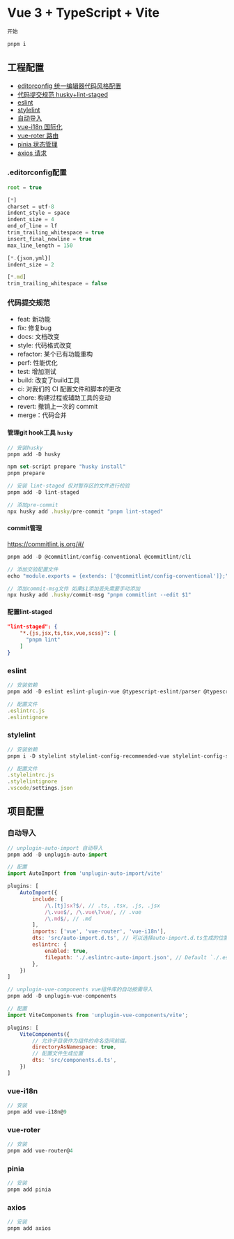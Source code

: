 # Vue 3 + TypeScript + Vite

``` js
开始

pnpm i
```

## 工程配置

- [editorconfig 统一编辑器代码风格配置](#.editorconfig配置)
- [代码提交规范 husky+lint-staged](#代码提交规范)
- [eslint](#eslint)
- [stylelint](#stylelint)
- [自动导入](#自动导入)
- [vue-i18n 国际化](#vue-i18n)
- [vue-roter 路由](#vue-roter)
- [pinia 状态管理](#pinia)
- [axios 请求](#axios)

### .editorconfig配置

```js
root = true

[*]
charset = utf-8
indent_style = space
indent_size = 4
end_of_line = lf
trim_trailing_whitespace = true
insert_final_newline = true
max_line_length = 150

[*.{json,yml}]
indent_size = 2

[*.md]
trim_trailing_whitespace = false
```

### 代码提交规范

- feat: 新功能
- fix: 修复bug
- docs: 文档改变
- style: 代码格式改变
- refactor: 某个已有功能重构
- perf: 性能优化
- test: 增加测试
- build: 改变了build工具
- ci: 对我们的 CI 配置文件和脚本的更改
- chore: 构建过程或辅助工具的变动
- revert: 撤销上一次的 commit
- merge：代码合并

#### 管理git hook工具 `husky`

```js
// 安装husky
pnpm add -D husky

npm set-script prepare "husky install"
pnpm prepare

// 安装 lint-staged 仅对暂存区的文件进行校验
pnpm add -D lint-staged

// 添加pre-commit
npx husky add .husky/pre-commit "pnpm lint-staged"
```

#### commit管理

<https://commitlint.js.org/#/>

```js
pnpm add -D @commitlint/config-conventional @commitlint/cli

// 添加交验配置文件
echo "module.exports = {extends: ['@commitlint/config-conventional']};" > commitlint.config.js

// 添加commit-msg文件 如果$1添加丢失需要手动添加
npx husky add .husky/commit-msg "pnpm commitlint --edit $1"
```

#### 配置lint-staged

```json
"lint-staged": {
    "*.{js,jsx,ts,tsx,vue,scss}": [
      "pnpm lint"
    ]
}
```

### eslint

```js
// 安装依赖
pnpm add -D eslint eslint-plugin-vue @typescript-eslint/parser @typescript-eslint/eslint-plugin eslint-plugin-import eslint-config-airbnb-base

// 配置文件
.eslintrc.js
.eslintignore
```

### stylelint

```js
// 安装依赖
pnpm i -D stylelint stylelint-config-recommended-vue stylelint-config-standard-scss postcss-html sass stylelint-scss postcss

// 配置文件
.stylelintrc.js
.stylelintignore
.vscode/settings.json
```

## 项目配置

### 自动导入

```js
// unplugin-auto-import 自动导入
pnpm add -D unplugin-auto-import

// 配置
import AutoImport from 'unplugin-auto-import/vite'

plugins: [
    AutoImport({
        include: [
            /\.[tj]sx?$/, // .ts, .tsx, .js, .jsx
            /\.vue$/, /\.vue\?vue/, // .vue
            /\.md$/, // .md
        ],
        imports: ['vue', 'vue-router', 'vue-i18n'],
        dts: 'src/auto-import.d.ts', // 可以选择auto-import.d.ts生成的位置（默认根目录），建议设置为'src/auto-import.d.ts'
        eslintrc: {
            enabled: true,
            filepath: './.eslintrc-auto-import.json', // Default `./.eslintrc-auto-import.json`
        },
    })
]

// unplugin-vue-components vue组件库的自动按需导入
pnpm add -D unplugin-vue-components

// 配置
import ViteComponents from 'unplugin-vue-components/vite';

plugins: [
    ViteComponents({
        // 允许子目录作为组件的命名空间前缀。
        directoryAsNamespace: true,
        // 配置文件生成位置
        dts: 'src/components.d.ts',
    })
]
```

### vue-i18n

```js
// 安装
pnpm add vue-i18n@9
```

### vue-roter

```js
// 安装
pnpm add vue-router@4
```

### pinia

``` js
// 安装
pnpm add pinia
```

### axios

``` js
// 安装
pnpm add axios
```

